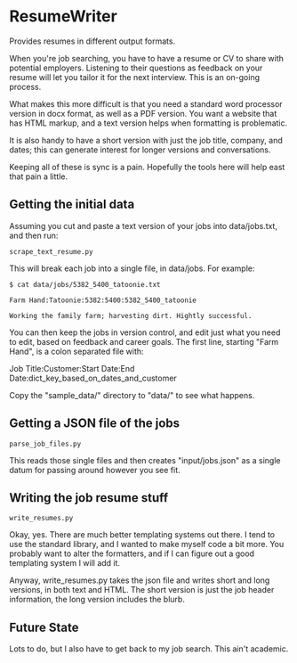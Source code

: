 # ResumeWriter
Provides resumes in different output formats.

When you're job searching, you have to have a resume or CV to share with 
potential employers. Listening to their questions as feedback on your 
resume will let you tailor it for the next interview. This is an 
on-going process.

What makes this more difficult is that you need a standard word processor
version in docx format, as well as a PDF version. You want a website that
has HTML markup, and a text version helps when formatting is problematic.

It is also handy to have a short version with just the job title, company,
and dates; this can generate interest for longer versions and conversations.

Keeping all of these is sync is a pain. Hopefully the tools here will help
east that pain a little.

## Getting the initial data

Assuming you cut and paste a text version of your jobs into data/jobs.txt, 
and then run:

    scrape_text_resume.py

This will break each job into a single file, in data/jobs. For example:

    $ cat data/jobs/5382_5400_tatoonie.txt

    Farm Hand:Tatoonie:5382:5400:5382_5400_tatoonie

    Working the family farm; harvesting dirt. Hightly successful.

You can then keep the jobs in version control, and edit just what you need
to edit, based on feedback and career goals. The first line, starting
"Farm Hand", is a colon separated file with:

  Job Title:Customer:Start Date:End Date:dict_key_based_on_dates_and_customer

Copy the "sample_data/" directory to "data/" to see what happens.


## Getting a JSON file of the jobs

    parse_job_files.py

This reads those single files and then creates "input/jobs.json" as a single
datum for passing around however you see fit.


## Writing the job resume stuff

    write_resumes.py

Okay, yes. There are much better templating systems out there. I tend to use
the standard library, and I wanted to make myself code a bit more. You probably
want to alter the formatters, and if I can figure out a good templating system
I will add it. 

Anyway, write_resumes.py takes the json file and writes short and long versions,
in both text and HTML. The short version is just the job header information, 
the long version includes the blurb.


## Future State

Lots to do, but I also have to get back to my job search. This ain't academic.




